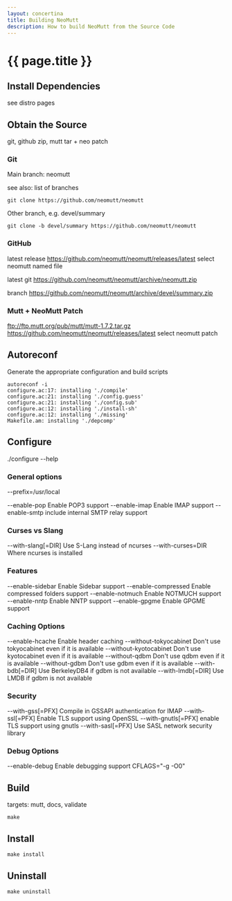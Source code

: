 ```yaml
---
layout: concertina
title: Building NeoMutt
description: How to build NeoMutt from the Source Code
---
```


# {{ page.title }}

## Install Dependencies

see distro pages

## Obtain the Source

git, github zip, mutt tar + neo patch

### Git

Main branch: neomutt

see also: list of branches

```
git clone https://github.com/neomutt/neomutt
```

Other branch, e.g. devel/summary

```
git clone -b devel/summary https://github.com/neomutt/neomutt
```

### GitHub

latest release
https://github.com/neomutt/neomutt/releases/latest
select neomutt named file

latest git
https://github.com/neomutt/neomutt/archive/neomutt.zip

branch
https://github.com/neomutt/neomutt/archive/devel/summary.zip

### Mutt + NeoMutt Patch

ftp://ftp.mutt.org/pub/mutt/mutt-1.7.2.tar.gz
https://github.com/neomutt/neomutt/releases/latest
select neomutt patch

## Autoreconf

Generate the appropriate configuration and build scripts

```
autoreconf -i                     
configure.ac:17: installing './compile'
configure.ac:21: installing './config.guess'
configure.ac:21: installing './config.sub'
configure.ac:12: installing './install-sh'
configure.ac:12: installing './missing'
Makefile.am: installing './depcomp'
```

## Configure

./configure --help

### General options

  --prefix=/usr/local

  --enable-pop            Enable POP3 support
  --enable-imap           Enable IMAP support
  --enable-smtp           include internal SMTP relay support

### Curses vs Slang

  --with-slang[=DIR]      Use S-Lang instead of ncurses
  --with-curses=DIR       Where ncurses is installed

### Features

  --enable-sidebar        Enable Sidebar support
  --enable-compressed     Enable compressed folders support
  --enable-notmuch        Enable NOTMUCH support
  --enable-nntp           Enable NNTP support
  --enable-gpgme          Enable GPGME support

### Caching Options

  --enable-hcache         Enable header caching
  --without-tokyocabinet  Don't use tokyocabinet even if it is available
  --without-kyotocabinet  Don't use kyotocabinet even if it is available
  --without-qdbm          Don't use qdbm even if it is available
  --without-gdbm          Don't use gdbm even if it is available
  --with-bdb[=DIR]        Use BerkeleyDB4 if gdbm is not available
  --with-lmdb[=DIR]       Use LMDB if gdbm is not available

### Security

  --with-gss[=PFX]        Compile in GSSAPI authentication for IMAP
  --with-ssl[=PFX]        Enable TLS support using OpenSSL
  --with-gnutls[=PFX]     enable TLS support using gnutls
  --with-sasl[=PFX]       Use SASL network security library

### Debug Options

  --enable-debug          Enable debugging support
	CFLAGS="-g -O0"

## Build

targets: mutt, docs, validate

```
make
```

## Install

```
make install
```

## Uninstall

```
make uninstall
```

